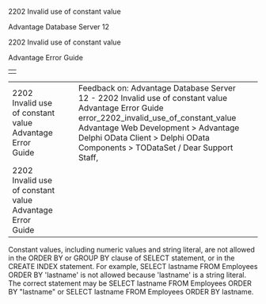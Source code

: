 2202 Invalid use of constant value




Advantage Database Server 12  

2202 Invalid use of constant value

Advantage Error Guide

|  |
| --- |
|  |

|  |  |  |  |  |
| --- | --- | --- | --- | --- |
| 2202 Invalid use of constant value  Advantage Error Guide |  |  | Feedback on: Advantage Database Server 12 - 2202 Invalid use of constant value Advantage Error Guide error\_2202\_invalid\_use\_of\_constant\_value Advantage Web Development > Advantage Delphi OData Client > Delphi OData Components > TODataSet / Dear Support Staff, |  |
| 2202 Invalid use of constant value  Advantage Error Guide |  |  |  |  |

Constant values, including numeric values and string literal, are not allowed in the ORDER BY or GROUP BY clause of SELECT statement, or in the CREATE INDEX statement. For example, SELECT lastname FROM Employees ORDER BY 'lastname' is not allowed because 'lastname' is a string literal. The correct statement may be SELECT lastname FROM Employees ORDER BY "lastname" or SELECT lastname FROM Employees ORDER BY lastname.